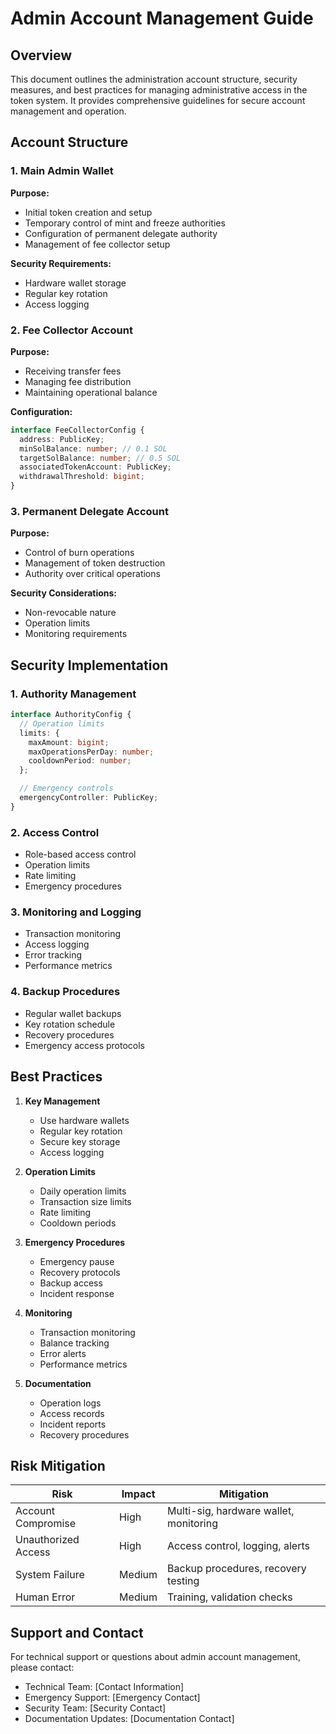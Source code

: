 # Admin Account Management Guide

## Overview

This document outlines the administration account structure, security measures, and best practices for managing administrative access in the token system. It provides comprehensive guidelines for secure account management and operation.

## Account Structure

### 1. Main Admin Wallet

**Purpose:**

- Initial token creation and setup
- Temporary control of mint and freeze authorities
- Configuration of permanent delegate authority
- Management of fee collector setup

**Security Requirements:**

- Hardware wallet storage
- Regular key rotation
- Access logging

### 2. Fee Collector Account

**Purpose:**

- Receiving transfer fees
- Managing fee distribution
- Maintaining operational balance

**Configuration:**

```typescript
interface FeeCollectorConfig {
  address: PublicKey;
  minSolBalance: number; // 0.1 SOL
  targetSolBalance: number; // 0.5 SOL
  associatedTokenAccount: PublicKey;
  withdrawalThreshold: bigint;
}
```

### 3. Permanent Delegate Account

**Purpose:**

- Control of burn operations
- Management of token destruction
- Authority over critical operations

**Security Considerations:**

- Non-revocable nature
- Operation limits
- Monitoring requirements

## Security Implementation

### 1. Authority Management

```typescript
interface AuthorityConfig {
  // Operation limits
  limits: {
    maxAmount: bigint;
    maxOperationsPerDay: number;
    cooldownPeriod: number;
  };

  // Emergency controls
  emergencyController: PublicKey;
}
```

### 2. Access Control

- Role-based access control
- Operation limits
- Rate limiting
- Emergency procedures

### 3. Monitoring and Logging

- Transaction monitoring
- Access logging
- Error tracking
- Performance metrics

### 4. Backup Procedures

- Regular wallet backups
- Key rotation schedule
- Recovery procedures
- Emergency access protocols

## Best Practices

1. **Key Management**

   - Use hardware wallets
   - Regular key rotation
   - Secure key storage
   - Access logging

2. **Operation Limits**

   - Daily operation limits
   - Transaction size limits
   - Rate limiting
   - Cooldown periods

3. **Emergency Procedures**

   - Emergency pause
   - Recovery protocols
   - Backup access
   - Incident response

4. **Monitoring**

   - Transaction monitoring
   - Balance tracking
   - Error alerts
   - Performance metrics

5. **Documentation**
   - Operation logs
   - Access records
   - Incident reports
   - Recovery procedures

## Risk Mitigation

| Risk                | Impact | Mitigation                             |
| ------------------- | ------ | -------------------------------------- |
| Account Compromise  | High   | Multi-sig, hardware wallet, monitoring |
| Unauthorized Access | High   | Access control, logging, alerts        |
| System Failure      | Medium | Backup procedures, recovery testing    |
| Human Error         | Medium | Training, validation checks            |

## Support and Contact

For technical support or questions about admin account management, please contact:

- Technical Team: [Contact Information]
- Emergency Support: [Emergency Contact]
- Security Team: [Security Contact]
- Documentation Updates: [Documentation Contact]
